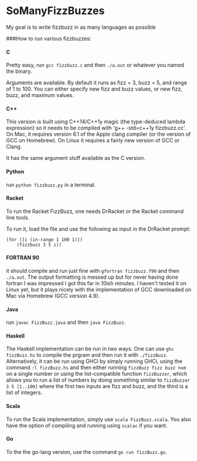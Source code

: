 # SoManyFizzBuzzes
My goal is to write fizzbuzz in as many languages as possible



###How to run various fizzbuzzes:

#### C

Pretty easy, run `gcc fizzbuzz.c` and then `./a.out` or whatever you named the binary.

Arguments are available. By default it runs as fizz = 3, buzz = 5, and range of 1 to 100. You can either specify new fizz and buzz values, or new fizz, buzz, and maximum values.

#### C++

This version is built using C++14/C++1y magic (the type-deduced lambda expression) so it needs to be compiled with 'g++ -std=c++1y fizzbuzz.cc'. On Mac, it requires version 6.1 of the Apple clang compiler (or the version of GCC on Homebrew). On Linux it requires a fairly new version of GCC or Clang.

It has the same argument stuff available as the C version.

#### Python

run `python fizzbuzz.py` in a terminal.

#### Racket
To run the Racket FizzBuzz, one needs DrRacket or the Racket command line tools.

To run it, load the file and use the following as input in the DrRacket prompt:

    (for ([i (in-range 1 100 1)])
        (fizzbuzz 3 5 i))

#### FORTRAN 90

it should compile and run just fine with `gfortran fizzbuzz.f90` and then `./a.out`. The output formatting is messed up but for never having done fortran I was impressed I got this far in 10ish minutes. I haven't tested it on Linux yet, but it plays nicely with the implementation of GCC downloaded on Mac via Homebrew (GCC version 4.9).

#### Java

run `javac FizzBuzz.java` and then `java FizzBuzz`.

#### Haskell

The Haskell implementation can be run in two ways. One can use `ghc fizzBuzz.hs` to compile the prgram and then run it with `./fizzBuzz`. Alternatively, it can be run using GHCi by simply running GHCi, using the command `:l fizzBuzz.hs` and then either running `fizzBuzz fizz buzz num` on a single number or using the list-compatible function `fizzBuzzer`, which allows you to run a list of numbers by doing something similar to `fizzBuzzer 3 5 [1..100]` where the first two inputs are fizz and buzz, and the third is a list of integers.

#### Scala

To run the Scala implementation, simply use `scala FizzBuzz.scala`. You also have the option of compiling and running using `scalac` if you want.

#### Go

To the the go-lang version, use the command `go run fizzBuzz.go`.
